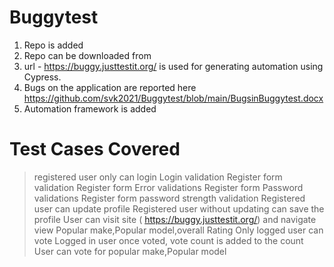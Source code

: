 # Buggytest

1) Repo is added 
2) Repo can be downloaded from 
3) url -  https://buggy.justtestit.org/ is used for generating automation using Cypress.
4) Bugs on the application are reported here https://github.com/svk2021/Buggytest/blob/main/BugsinBuggytest.docx
5) Automation framework is added 

# Test Cases Covered
  >registered user only can login
  >Login validation 
  >Register form validation
  >Register form Error validations
  >Register form Password validations
  >Register form password strength validation
  >Registered user can update profile
  >Registered user without updating can save the profile
  >User can visit site ( https://buggy.justtestit.org/) and navigate view Popular make,Popular model,overall Rating
  >Only logged user can vote 
  >Logged in user once voted, vote count is added to the count
  >User can vote for popular make,Popular model
